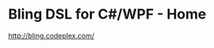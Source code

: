 <!--
id: 178397929
link: http://kevinisom.info/post/178397929/bling-dsl-for-c-wpf-home
slug: bling-dsl-for-c-wpf-home
date: Thu Sep 03 2009 13:33:22 GMT+1200 (NZST)
raw: {"blog_name":"kevinisom","id":178397929,"post_url":"http://kevinisom.info/post/178397929/bling-dsl-for-c-wpf-home","slug":"bling-dsl-for-c-wpf-home","type":"link","date":"2009-09-03 01:33:22 GMT","timestamp":1251941602,"state":"published","format":"html","reblog_key":"szI7biJ4","tags":[],"short_url":"http://tmblr.co/Zw68YyAeYBf","highlighted":[],"feed_item":"http://bling.codeplex.com/","from_feed_id":"650234","note_count":0,"title":"Bling DSL for C#/WPF - Home","url":"http://bling.codeplex.com/","description":""}
publish: 2009-09-03
tags: 
title: Bling DSL for C#/WPF - Home
-->


Bling DSL for C#/WPF - Home
===========================

<http://bling.codeplex.com/>

